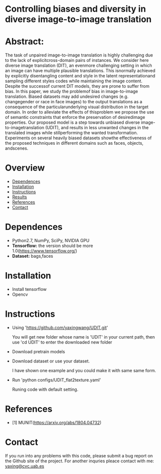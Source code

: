 # Controlling biases and diversity in diverse image-to-image translation 
# Abstract: 
The task of unpaired image-to-image translation is highly challenging due to the lack of explicitcross-domain pairs of instances.  We consider here diverse image translation (DIT), an evenmore challenging setting in which an image can have multiple plausible translations.  This isnormally achieved by explicitly disentangling content and style in the latent representationand sampling different styles codes while maintaining the image content.  Despite the successof current DIT models, they are prone to suffer from bias.  In this paper, we study the problemof bias in image-to-image translation. Biased datasets may add undesired changes (e.g. changegender or race in face images) to the output translations as a consequence of the particularunderlying visual distribution in the target domain.  In order to alleviate the effects of thisproblem we propose the use of semantic constraints that enforce the preservation of desiredimage  properties.   Our  proposed  model  is  a  step  towards  unbiased  diverse  image-to-imagetranslation (UDIT), and results in less unwanted changes in the translated images while stillperforming the wanted transformation.  Experiments on several heavily biased datasets showthe effectiveness of the proposed techniques in different domains such as faces, objects, andscenes.
# Overview 
- [Dependences](#dependences)
- [Installation](#installtion)
- [Instructions](#instructions)
- [Results](#results)
- [References](#references)
- [Contact](#contact)
# Dependences 
- Python2.7, NumPy, SciPy, NVIDIA GPU
- **Tensorflow:** the version should be more 1.0(https://www.tensorflow.org/)
- **Dataset:** bags,faces 

# Installation 
- Install tensorflow
- Opencv 
# Instructions
- Using 'https://github.com/yaxingwang/UDIT.git'

    You will get new folder whose name is 'UDIT' in your current path, then  use 'cd UDIT' to enter the downloaded new folder
    
- Download pretrain models

- Download dataset or use your dataset.

    I have shown one example and you could make it with same same form.

- Run 'python configs/UDIT_flat2texture.yaml'

   Runing code with default setting. 
 



# References 
- \[1\] MUNIT(https://arxiv.org/abs/1804.04732) 
# Contact

If you run into any problems with this code, please submit a bug report on the Github site of the project. For another inquries pleace contact with me: yaxing@cvc.uab.es
